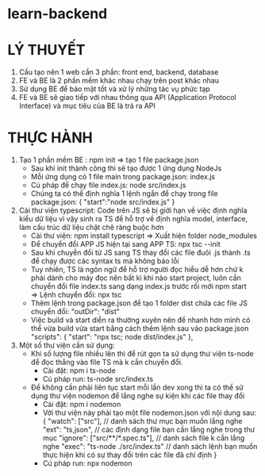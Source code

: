 # learn-backend
# LÝ THUYẾT
1. Cấu tạo nên 1 web cần 3 phần:  front end, backend, database
2. FE và BE là 2 phần mềm khác nhau chạy trên post khác nhau
3. Sử dụng BE để bảo mật tốt và xử lý những tác vụ phức tạp  
4. FE và BE sẽ giao tiếp với nhau thông qua API (Application Protocol Interface) và mục tiêu của BE là trả ra API

# THỰC HÀNH
1. Tạo 1 phần mềm BE : npm init => tạo 1 file package.json 
    - Sau khi init thành công thì sẽ tạo được 1 ứng dụng NodeJs
    - Mỗi ứng dụng có 1 file main trong package.json: index.js
    - Cú pháp để chạy file index.js: node src/index.js
    - Chúng ta có thể định nghĩa 1 lệnh ngắn để chạy trong file package.json:
        {
        "start":"node src/index.js"
        }
2. Cài thư viện typescript: Code trên JS sẽ bị giới hạn về việc định nghĩa kiểu dữ liệu vì vậy sinh ra TS để hỗ trợ về định nghĩa model, interface, làm cấu trúc dữ liệu chặt chẽ ràng buộc hơn
    - Cài thư viện: npm install typescript => Xuất hiện folder node_modules 
    - Để chuyển đổi APP JS hiện tại sang APP TS: npx tsc --init
    - Sau khi chuyển đổi từ JS sang TS thay đổi các file đuôi .js thành .ts để chạy được các syntax ts mà không báo lỗi
    - Tuy nhiên, TS là ngôn ngữ để hỗ trợ người đọc hiểu dễ hơn chứ k phải dành cho máy đọc nên bất kì khi nào start project, luôn cần chuyển đổi file index.ts sang dạng index.js trước rồi mới npm start    
        =>  Lệnh chuyển đổi: npx tsc 
    - Thêm lệnh trong package.json để tạo 1 folder dist chứa các file JS chuyển đổi:  "outDir": "dist"
    - Việc build và start diễn ra thường xuyên nên để nhanh hơn mình có thể vừa build vừa start bằng cách thêm lệnh sau vào package.json
        "scripts": {
            "start": "npx tsc; node dist/index.js"
        }, 
3. Một số thư viện cần sử dụng: 
    - Khi số lượng file nhiều lên thì để rút gọn ta sử dụng thư viện ts-node để đọc thẳng vào file TS mà k cần chuyển đổi. 
        * Cài đặt: npm i ts-node
        * Cú pháp run: ts-node src/index.ts
    - Để không cần phải liên tục start mỗi lần dev xong thì ta có thể sử dụng thư viện nodemon để lắng nghe sự kiện khi các file thay đổi 
        * Cài đặt: npm i nodemon 
        * Với thư viện này phải tạo một file nodemon.json với nội dung sau:
                {
                    "watch": ["src"], // danh sách thư mục bạn muốn lắng nghe
                    "ext": "ts,json", // các định dạng file bạn cần lắng nghe trong thư mục
                    "ignore": ["src/**/*.spec.ts"], // danh sách file k cần lắng nghe
                    "exec": "ts-node ./src/index.ts" // danh sách lệnh bạn muốn thực hiện khi có sự thay đổi trên các file đã chỉ định
                }
        * Cú pháp run: npx nodemon